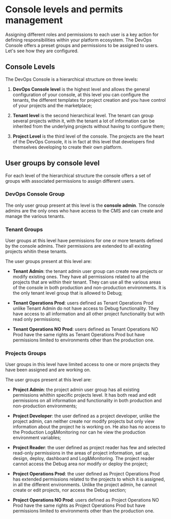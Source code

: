 # Console levels and permits management

Assigning different roles and permissions to each user is a key action for defining responsibilities within your platform ecosystem. 
The DevOps Console offers a preset groups and permissions to be assigned to users. 
Let's see how they are configured. 

## Console Levels

The DevOps Console is a hierarchical structure on three levels:

1. **DevOps Console level** is the highest level and allows the general configuration of your console, at this level you can configure the tenants, the different templates for project creation and you have control of your projects and the marketplace;

2. **Tenant level** is the second hierarchical level. The tenant can group several projects within it, with the tenant a lot of information can be inherited from the underlying projects without having to configure them;

3. **Project Level**  is the third level of the console. The projects are the heart of the DevOps Console, it is in fact at this level that developers find themselves developing to create their own platform. 

## User groups by console level

For each level of the hierarchical structure the console offers a set of groups with associated permissions to assign different users.

### DevOps Console Group

The only user group present at this level is the **console admin**. The console admins are the only ones who have access to the CMS and can create and manage the various tenants.

### Tenant Groups

User groups at this level have permissions for one or more tenants defined by the console admins. Their permissions are extended to all existing projects whitin these tenants.

The user groups present at this level are:

- **Tenant Admin**: the tenant admin user group can create new projects or modify existing ones. They have all permissions related to all the projects that are within their tenant. They can use all the various areas of the console in both production and non-production environments. It is the only tenant level group that is allowed to Debug;

- **Tenant Operations Prod**: users defined as Tenant Operations Prod unlike Tenant Admin do not have access to Debug functionality. They have access to all information and all other project functionality but with read only permissions;

- **Tenant Operations NO Prod**: users defined as Tenant Operations NO Prod have the same rights as Tenant Operations Prod but have permissions limited to environments other than the production one.

### Projects Groups

User groups in this level have limited access to one or more projects they have been assigned and are working on.

The user groups present at this level are:

- **Project Admin**: the project admin user group has all existing permissions whithin specific projects level. It has both read and edit permissions on all information and functionality in both production and non-production environments;

- **Project Developer**: the user defined as a project developer, unlike the project admin, can neither create nor modify projects but only view information about the project he is working on. He also has no access to the Production Log&Monitoring nor can he view the production environment variables;

- **Project Reader**: the user defined as project reader has few and selected read-only permissions in the areas of project information, set up, design, deploy, dashboard and Log&Monitoring. The project reader cannot access the Debug area nor modify or deploy the project;

- **Project Operations Prod**: the user defined as Project Operations Prod has extended permissions related to the projects to which it is assigned, in all the different environments. Unlike the project admin, he cannot create or edit projects, nor access the Debug section;

- **Project Operations NO Prod**: users defined as Project Operations NO Prod have the same rights as Project Operations Prod but have permissions limited to environments other than the production one.















